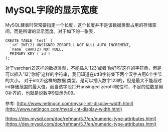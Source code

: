 # MySQL字段的显示宽度

MySQL建表时常常要指定一个长度，这个长度并不是该数据类型占用的存储空间，而是所谓的显示宽度。对于如下的一张表，

```mysql
CREATE TABLE `test` (
  `id` INT(2) UNSIGNED ZEROFILL NOT NULL AUTO_INCREMENT,
  `name` CHAR(2) NOT NULL,
  PRIMARY KEY (`id`)
);
```

对于varchar(2)这样的数据类型，不能插入’123’或者’你好吗’这样的字符串，但是可以插入’12’,’你好’这样的字符串，我们知道在utf8字符集下两个汉字占用6个字节的大小。 
对于int(2)这样的数据 类型，是可以插入数字123的，但是最大不能超过int存储范围的最大值，而当该字段打开unsinged zerofill属性时，不足的位数是用0补齐的，也就是说数字9显示为09。

参考: 
[http://www.netingcn.com/mysql-int-display-width.html](http://www.netingcn.com/mysql-int-display-width.html)

[https://dev.mysql.com/doc/refman/5.7/en/numeric-type-attributes.html](https://dev.mysql.com/doc/refman/5.7/en/numeric-type-attributes.html)